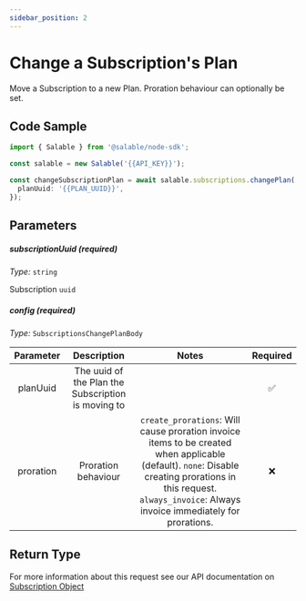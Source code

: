```yaml
---
sidebar_position: 2
---
```


# Change a Subscription's Plan

Move a Subscription to a new Plan. Proration behaviour can optionally be set.

## Code Sample

```typescript
import { Salable } from '@salable/node-sdk';

const salable = new Salable('{{API_KEY}}');

const changeSubscriptionPlan = await salable.subscriptions.changePlan('{{SUBSCRIPTION_UUID}}', {
  planUuid: '{{PLAN_UUID}}',
});
```

## Parameters

##### subscriptionUuid (_required_)

_Type:_ `string`

Subscription `uuid`

##### config (_required_)

_Type:_ `SubscriptionsChangePlanBody`

| **Parameter** |                  **Description**                   |                                                                                                     **Notes**                                                                                                      | **Required** |
| :-----------: | :------------------------------------------------: | :----------------------------------------------------------------------------------------------------------------------------------------------------------------------------------------------------------------: | :----------: |
|   planUuid    | The uuid of the Plan the Subscription is moving to |                                                                                                                                                                                                                    |      ✅      |
|   proration   |                Proration behaviour                 | `create_prorations`: Will cause proration invoice items to be created when applicable (default). `none`: Disable creating prorations in this request. `always_invoice`: Always invoice immediately for prorations. |      ❌      |

## Return Type

For more information about this request see our API documentation on [Subscription Object](https://docs.salable.app/api#tag/Subscriptions/operation/getSubscriptionByUuid)
